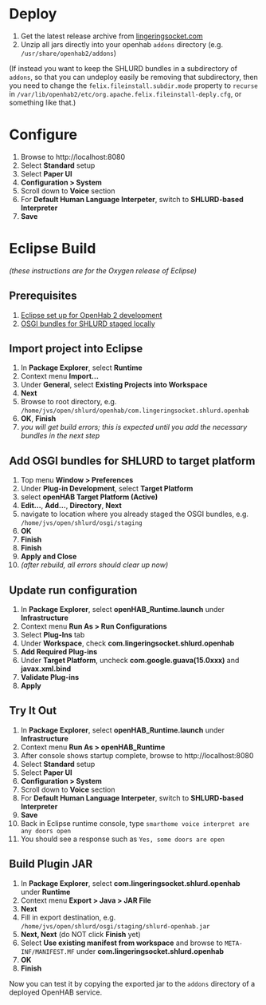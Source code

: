 # Deploy

1. Get the latest release archive from [lingeringsocket.com](https://lingeringsocket.com/com.lingeringsocket.shlurd.openhab)
1. Unzip all jars directly into your openhab `addons` directory (e.g. `/usr/share/openhab2/addons`)

(If instead you want to keep the SHLURD bundles in a subdirectory of `addons`, so that you can undeploy easily be removing that subdirectory, then you need to change the `felix.fileinstall.subdir.mode` property to `recurse` in `/var/lib/openhab2/etc/org.apache.felix.fileinstall-deply.cfg`, or something like that.)

# Configure

1. Browse to http://localhost:8080
1. Select **Standard** setup
1. Select **Paper UI**
1. **Configuration > System**
1. Scroll down to **Voice** section
1. For **Default Human Language Interpeter**, switch to **SHLURD-based Interpreter**
1. **Save**

# Eclipse Build

*(these instructions are for the Oxygen release of Eclipse)*

## Prerequisites

1. [Eclipse set up for OpenHab 2 development](http://docs.openhab.org/developers/development/ide.html)
1. [OSGI bundles for SHLURD staged locally](../osgi/README.md)

## Import project into Eclipse

1. In **Package Explorer**, select **Runtime**
1. Context menu **Import...**
1. Under **General**, select **Existing Projects into Workspace**
1. **Next**
1. Browse to root directory, e.g. `/home/jvs/open/shlurd/openhab/com.lingeringsocket.shlurd.openhab`
1. **OK**, **Finish**
1. *you will get build errors; this is expected until you add the necessary bundles in the next step*

## Add OSGI bundles for SHLURD to target platform

1. Top menu **Window > Preferences**
1. Under **Plug-in Development**, select **Target Platform**
1. select **openHAB Target Platform (Active)**
1. **Edit...**, **Add...**, **Directory**, **Next**
1. navigate to location where you already staged the OSGI bundles, e.g. `/home/jvs/open/shlurd/osgi/staging`
1. **OK**
1. **Finish**
1. **Finish**
1. **Apply and Close**
1. *(after rebuild, all errors should clear up now)*

## Update run configuration

1. In **Package Explorer**, select **openHAB_Runtime.launch** under **Infrastructure**
1. Context menu **Run As > Run Configurations**
1. Select **Plug-Ins** tab
1. Under **Workspace**, check **com.lingeringsocket.shlurd.openhab**
1. **Add Required Plug-ins**
1. Under **Target Platform**, uncheck **com.google.guava(15.0xxx)** and **javax.xml.bind**
1. **Validate Plug-ins**
1. **Apply**

## Try It Out
1. In **Package Explorer**, select **openHAB_Runtime.launch** under **Infrastructure**
1. Context menu **Run As > openHAB_Runtime**
1. After console shows startup complete, browse to http://localhost:8080
1. Select **Standard** setup
1. Select **Paper UI**
1. **Configuration > System**
1. Scroll down to **Voice** section
1. For **Default Human Language Interpeter**, switch to **SHLURD-based Interpreter**
1. **Save**
1. Back in Eclipse runtime console, type `smarthome voice interpret are any doors open`
1. You should see a response such as `Yes, some doors are open`

## Build Plugin JAR

1. In **Package Explorer**, select **com.lingeringsocket.shlurd.openhab** under **Runtime**
1. Context menu **Export > Java > JAR File**
1. **Next**
1. Fill in export destination, e.g. `/home/jvs/open/shlurd/osgi/staging/shlurd-openhab.jar`
1. **Next, Next** (do NOT click **Finish** yet)
1. Select **Use existing manifest from workspace** and browse to `META-INF/MANIFEST.MF` under **com.lingeringsocket.shlurd.openhab**
1. **OK**
1. **Finish**

Now you can test it by copying the exported jar to the `addons` directory of a deployed OpenHAB service.
